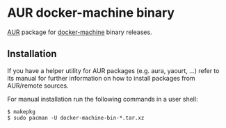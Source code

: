 # AUR docker-machine binary

[AUR][] package for [docker-machine][dm] binary releases.

[AUR]: https://aur.archlinux.org/ "ArchLinux User Repository"
[dm]: https://github.com/docker/machine "docker-machine"

## Installation

If you have a helper utility for AUR packages (e.g. aura, yaourt, ...)
refer to its manual for further information on how
to install packages from AUR/remote sources.

For manual installation run the following commands in a user shell:

```
$ makepkg
$ sudo pacman -U docker-machine-bin-*.tar.xz
```
